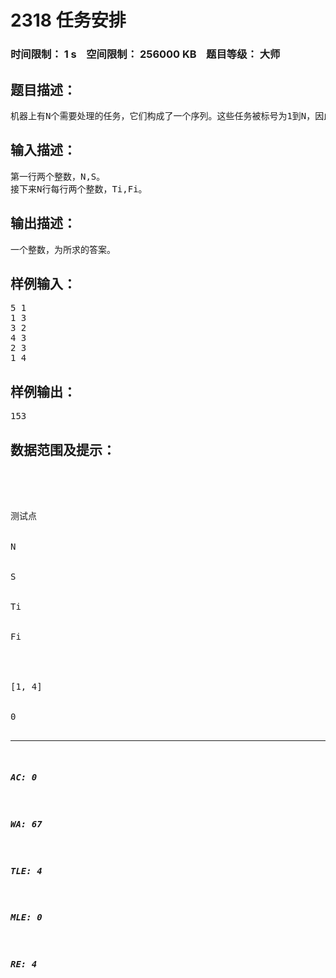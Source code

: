 # 2318 任务安排   
### 时间限制： 1 s&nbsp;&nbsp;&nbsp;&nbsp;空间限制： 256000 KB&nbsp;&nbsp;&nbsp;&nbsp;题目等级： 大师  
## 题目描述：  

<pre>
机器上有N个需要处理的任务，它们构成了一个序列。这些任务被标号为1到N，因此序列的排列为1,2,3...N。这N个任务被分成若干批，每批包含相邻的若干任务。从时刻0开始，这些任务被分批加工，第i个任务单独完成所需的时间是Ti。在每批任务开始前，机器需要启动时间S，而完成这批任务所需的时间是各个任务需要时间的总和。注意，同一批任务将在同一时刻完成。每个任务的费用是它的完成时刻乘以一个费用系数Fi。请确定一个分组方案，使得总费用最小。
</pre>
  
  
## 输入描述：  

<pre>
第一行两个整数，N,S。
接下来N行每行两个整数，Ti,Fi。
</pre>
  
  
## 输出描述：  

<pre>
一个整数，为所求的答案。
</pre>
  
  
## 样例输入：  

<pre>
5 1
1 3
3 2
4 3
2 3
1 4
</pre>
  
  
## 样例输出：  

<pre>
153
</pre>
  
  
## 数据范围及提示：  

<pre>




测试点


N


S


Ti


Fi




[1, 4]


0<N<=1000


 
0<=S<=2^8


0<=Ti<=2^8


 
0<=Fi<=2^8




[5, 12]


0<N<=300000




[13, 20]


0<N<=100000


-(2^8)<=Ti<=2^8




</pre>
  
  
***  

##### AC: 0  
##### WA: 67  
##### TLE: 4  
##### MLE: 0  
##### RE: 4  
